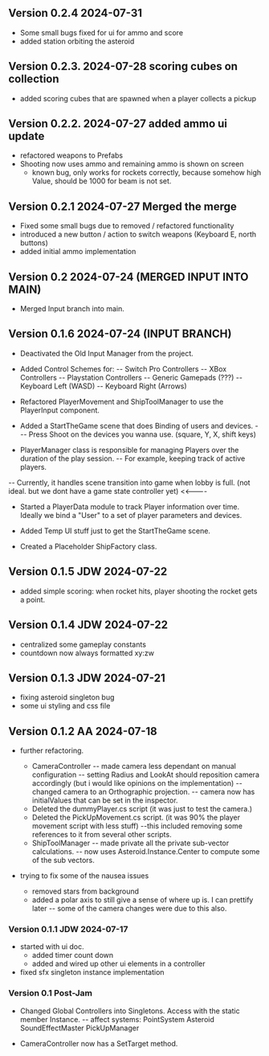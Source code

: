 ## Version 0.2.4 2024-07-31 
  - Some small bugs fixed for ui for ammo and score
  - added station orbiting the asteroid

## Version 0.2.3. 2024-07-28 scoring cubes on collection
  - added scoring cubes that are spawned when a player collects a pickup

## Version 0.2.2. 2024-07-27 added ammo ui update
  - refactored weapons to Prefabs
  - Shooting now uses ammo and remaining ammo is shown on screen
    - known bug, only works for rockets correctly, because somehow high Value, should be 1000 for beam is not set.

## Version 0.2.1 2024-07-27 Merged the merge
  - Fixed some small bugs due to removed / refactored functionality
  - introduced a new button / action to switch weapons (Keyboard E, north buttons)
  - added initial ammo implementation

## Version 0.2 2024-07-24  (MERGED INPUT INTO MAIN)
  - Merged Input branch into main.

## Version 0.1.6 2024-07-24  (INPUT BRANCH)
  - Deactivated the Old Input Manager from the project.
  - Added Control Schemes for: 
    -- Switch Pro Controllers
    -- XBox Controllers
    -- Playstation Controllers
    -- Generic Gamepads (???)
    -- Keyboard Left (WASD)
    -- Keyboard Right (Arrows)

  - Refactored PlayerMovement and ShipToolManager to use the PlayerInput component.
  - Added a StartTheGame scene that does Binding of users and devices.
      --- Press Shoot on the devices you wanna use. (square, Y, X, shift keys)

  - PlayerManager class is responsible for managing Players over the duration of the play session.
   -- For example, keeping track of active players.

   -- Currently, it handles scene transition into game when lobby is full. (not ideal. but we dont have a game state controller yet) <<----

  - Started a PlayerData module to track Player information over time. Ideally we bind a "User" to a set of player parameters and devices.
  - Added Temp UI stuff just to get the StartTheGame scene.

  - Created a Placeholder ShipFactory class.

## Version 0.1.5 JDW 2024-07-22
- added simple scoring: when rocket hits, player shooting the rocket gets a point.

## Version 0.1.4 JDW 2024-07-22
- centralized some gameplay constants
- countdown now always formatted xy:zw

## Version 0.1.3 JDW 2024-07-21

- fixing asteroid singleton bug
- some ui styling and css file

## Version 0.1.2 AA 2024-07-18
- further refactoring.
    - CameraController
      -- made camera less dependant on manual configuration
      -- setting Radius and LookAt should reposition camera accordingly (but i would like opinions on the implementation)
      -- changed camera to an Orthographic projection.
      -- camera now has initialValues that can be set in the inspector.
    - Deleted the dummyPlayer.cs script (it was just to test the camera.)
    - Deleted the PickUpMovement.cs script. (it was 90% the player movement script with less stuff)
        --this included removing some references to it from several other scripts.
    - ShipToolManager
      -- made private all the private sub-vector calculations.
      -- now uses Asteroid.Instance.Center to compute some of the sub vectors.


- trying to fix some of the nausea issues
  - removed stars from background
  - added a polar axis to still give a sense of where up is. I can prettify later
  -- some of the camera changes were due to this also.



### Version 0.1.1 JDW 2024-07-17
- started with ui doc. 
  - added timer count down
  - added and wired up other ui elements in a controller
- fixed sfx singleton instance implementation


### Version 0.1 Post-Jam

- Changed Global Controllers into  Singletons.
    Access with the static member Instance.
    -- affect systems: 
        PointSystem
        Asteroid
        SoundEffectMaster
        PickUpManager

- CameraController now has a SetTarget method.
